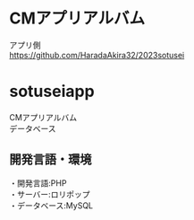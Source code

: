 # CMアプリアルバム
アプリ側<br>
https://github.com/HaradaAkira32/2023sotusei

# sotuseiapp
CMアプリアルバム<br>
データベース

## 開発言語・環境
・開発言語:PHP<br>
・サーバー:ロリポップ<br>
・データベース:MySQL

